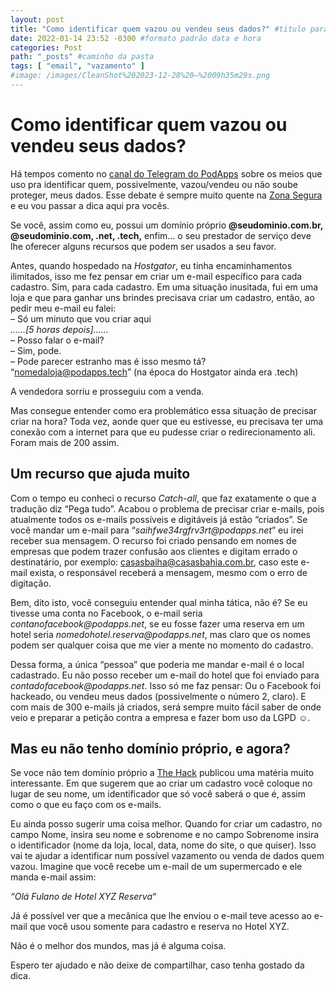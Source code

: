 ```yaml
---
layout: post
title: "Como identificar quem vazou ou vendeu seus dados?" #titulo para a barra de enderecos
date: 2022-01-14 23:52 -0300 #formato padrão data e hora
categories: Post
path: "_posts" #caminho da pasta
tags: [ "email", "vazamento" ]
#image: /images/CleanShot%202023-12-28%20—%2009h35m29s.png
---
```


# Como identificar quem vazou ou vendeu seus dados?

Há tempos comento no [canal do Telegram do PodApps](https://podapps.net/telegram-channel) sobre os meios que uso pra identificar quem, possivelmente, vazou/vendeu ou não soube proteger, meus dados. Esse debate é sempre muito quente na [Zona Segura](https://t.me/joinchat/RLI5EsjEJ6JlZGNh) e eu vou passar a dica aqui pra vocês.

Se você, assim como eu, possui um domínio próprio **@seudominio.com.br, @seudominio.com, .net, .tech,** enfim… o seu prestador de serviço deve lhe oferecer alguns recursos que podem ser usados a seu favor.

Antes, quando hospedado na _Hostgator_, eu tinha encaminhamentos ilimitados, isso me fez pensar em criar um e-mail específico para cada cadastro. Sim, para cada cadastro. Em uma situação inusitada, fui em uma loja e que para ganhar uns brindes precisava criar um cadastro, então, ao pedir meu e-mail eu falei:  
– Só um minuto que vou criar aqui  
_……\[5 horas depois\]……_  
– Posso falar o e-mail?  
– Sim, pode.  
– Pode parecer estranho mas é isso mesmo tá? “nomedaloja@podapps.tech” (na época do Hostgator ainda era .tech)

A vendedora sorriu e prosseguiu com a venda.

Mas consegue entender como era problemático essa situação de precisar criar na hora? Toda vez, aonde quer que eu estivesse, eu precisava ter uma conexão com a internet para que eu pudesse criar o redirecionamento ali. Foram mais de 200 assim.

## Um recurso que ajuda muito

Com o tempo eu conheci o recurso _Catch-all_, que faz exatamente o que a tradução diz “Pega tudo”. Acabou o problema de precisar criar e-mails, pois atualmente todos os e-mails possíveis e digitáveis já estão “criados”. Se você mandar um e-mail para “_saihfwe34rgfrv3rt@podapps.net_” eu irei receber sua mensagem. O recurso foi criado pensando em nomes de empresas que podem trazer confusão aos clientes e digitam errado o destinatário, por exemplo: casasbaiha@casasbahia.com.br, caso este e-mail exista, o responsável receberá a mensagem, mesmo com o erro de digitação.

Bem, dito isto, você conseguiu entender qual minha tática, não é? Se eu tivesse uma conta no Facebook, o e-mail seria _contanofacebook@podapps.net_, se eu fosse fazer uma reserva em um hotel seria _nomedohotel.reserva@podapps.net_, mas claro que os nomes podem ser qualquer coisa que me vier a mente no momento do cadastro.

Dessa forma, a única “pessoa” que poderia me mandar e-mail é o local cadastrado. Eu não posso receber um e-mail do hotel que foi enviado para _contadofacebook@podapps.net_. Isso só me faz pensar: Ou o Facebook foi hackeado, ou vendeu meus dados (possivelmente o número 2, claro). E com mais de 300 e-mails já criados, será sempre muito fácil saber de onde veio e preparar a petição contra a empresa e fazer bom uso da LGPD ☺️.

## Mas eu não tenho domínio próprio, e agora?

Se voce não tem domínio próprio a [The Hack](https://thehack.com.br/eis-uma-forma-estupidamente-simples-de-saber-quem-vende-seus-dados-na-web/) publicou uma matéria muito interessante. Em que sugerem que ao criar um cadastro você coloque no lugar de seu nome, um identificador que só você saberá o que é, assim como o que eu faço com os e-mails.

Eu ainda posso sugerir uma coisa melhor. Quando for criar um cadastro, no campo Nome, insira seu nome e sobrenome e no campo Sobrenome insira o identificador (nome da loja, local, data, nome do site, o que quiser). Isso vai te ajudar a identificar num possível vazamento ou venda de dados quem vazou. Imagine que você recebe um e-mail de um supermercado e ele manda e-mail assim:  
  
_“Olá Fulano de Hotel XYZ Reserva_“

Já é possível ver que a mecânica que lhe enviou o e-mail teve acesso ao e-mail que você usou somente para cadastro e reserva no Hotel XYZ.

Não é o melhor dos mundos, mas já é alguma coisa.

Espero ter ajudado e não deixe de compartilhar, caso tenha gostado da dica.

